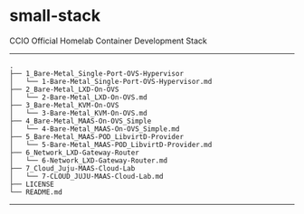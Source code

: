 # small-stack
CCIO Official Homelab Container Development Stack

****
    .
    ├── 1_Bare-Metal_Single-Port-OVS-Hypervisor
    │   └── 1-Bare-Metal_Single-Port-OVS-Hypervisor.md
    ├── 2_Bare-Metal_LXD-On-OVS
    │   └── 2-Bare-Metal_LXD-On-OVS.md
    ├── 3_Bare-Metal_KVM-On-OVS
    │   └── 3-Bare-Metal_KVM-On-OVS.md
    ├── 4_Bare-Metal_MAAS-On-OVS_Simple
    │   └── 4-Bare-Metal_MAAS-On-OVS_Simple.md
    ├── 5_Bare-Metal_MAAS-POD_LibvirtD-Provider
    │   └── 5-Bare-Metal_MAAS-POD_LibvirtD-Provider.md
    ├── 6_Network_LXD-Gateway-Router
    │   └── 6-Network_LXD-Gateway-Router.md
    ├── 7_Cloud_Juju-MAAS-Cloud-Lab
    │   └── 7-CLOUD_JUJU-MAAS-Cloud-Lab.md
    ├── LICENSE
    └── README.md
    
****
